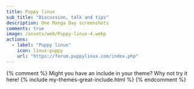 ```yaml
---
title: Puppy linux
sub_title: "Discussion, talk and tips"
description: One Manga Day screenshots
comments: true
image: /assets/web/Puppy-linux-4.webp
actions:
  - label: "Puppy linux"
    icon: linux-puppy
    url: "https://forum.puppylinux.com/index.php"    
---
```


{% comment %}
Might you have an include in your theme? Why not try it here!
{% include my-themes-great-include.html %}
{% endcomment %}
